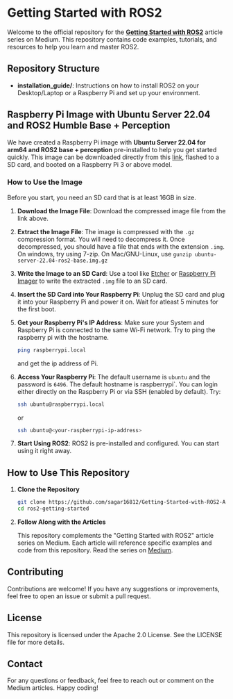 # Getting Started with ROS2

Welcome to the official repository for the **[Getting Started with ROS2](https://medium.com/@sagarcadet/list/getting-started-with-ros2-adb24ab6d8dd)** article series on Medium. This repository contains code examples, tutorials, and resources to help you learn and master ROS2.

## Repository Structure

- **installation_guide/**: Instructions on how to install ROS2 on your Desktop/Laptop or a Raspberry Pi and set up your environment.

## Raspberry Pi Image with Ubuntu Server 22.04 and ROS2 Humble Base + Perception

We have created a Raspberry Pi image with **Ubuntu Server 22.04 for arm64 and ROS2 base + perception** pre-installed to help you get started quickly. This image can be downloaded directly from this [link](), flashed to a SD card, and booted on a Raspberry Pi 3 or above model.

### How to Use the Image
Before you start, you need an SD card that is at least 16GB in size.

1. **Download the Image File**:
   Download the compressed image file from the link above.

2. **Extract the Image File**:
   The image is compressed with the `.gz` compression format. You will need to decompress it. Once decompressed, you should have a file that ends with the extension `.img`. On windows, try using 7-zip. On Mac/GNU-Linux, use `gunzip ubuntu-server-22.04-ros2-base.img.gz`

3. **Write the Image to an SD Card**:
   Use a tool like [Etcher](https://etcher.balena.io/) or [Raspberry Pi Imager](https://www.raspberrypi.com/software/) to write the extracted `.img` file to an SD card.

4. **Insert the SD Card into Your Raspberry Pi**:
   Unplug the SD card and plug it into your Raspberry Pi and power it on. Wait for atleast 5 minutes for the first boot.

5. **Get your Raspberry Pi's IP Address**:
    Make sure your System and Raspberry Pi is connected to the same Wi-Fi network. Try to ping the raspberry pi with the hostname. 
    ```bash
    ping raspberrypi.local
    ```
    and get the ip address of Pi.

6. **Access Your Raspberry Pi**:
   The default username is `ubuntu` and the password is `6496`. The default hostname is raspberrypi`. You can login either directly on the Raspberry Pi or via SSH (enabled by default). Try:
   ```bash
   ssh ubuntu@raspberrypi.local
   ```
   or 
   ```bash
   ssh ubuntu@<your-raspberrypi-ip-address>
   ```

7. **Start Using ROS2**:
   ROS2 is pre-installed and configured. You can start using it right away.

## How to Use This Repository

1. **Clone the Repository**
   ```bash
   git clone https://github.com/sagar16812/Getting-Started-with-ROS2-A-Tutorial-Series.git
   cd ros2-getting-started
2. **Follow Along with the Articles**

    This repository complements the "Getting Started with ROS2" article series on Medium.
    Each article will reference specific examples and code from this repository.
    Read the series on [Medium](https://medium.com/@sagarcadet/list/getting-started-with-ros2-adb24ab6d8dd).

## Contributing
Contributions are welcome! If you have any suggestions or improvements, feel free to open an issue or submit a pull request.

## License
This repository is licensed under the Apache 2.0 License. See the LICENSE file for more details.

## Contact
For any questions or feedback, feel free to reach out or comment on the Medium articles.
Happy coding!